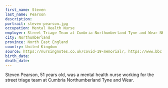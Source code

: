 ```yaml
---
first_name: Steven
last_name: Pearson
description: 
portrait: steven-pearson.jpg
occupation: Mental Health Nurse
employer: Street Triage Team at Cumbria Northumberland Tyne and Wear NHS Trust
city: Northumberland
province: North East England
country: United Kingdom
source: https://nursingnotes.co.uk/covid-19-memorial/, https://www.bbc.com/news/health-52242856
birth_date: 
death_date: 
---
```


Steven Pearson, 51 years old, was a mental health nurse working for the street triage team at Cumbria Northumberland Tyne and Wear.